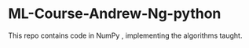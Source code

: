 # ML-Course-Andrew-Ng-python
This repo contains code in NumPy , implementing the algorithms taught. 
